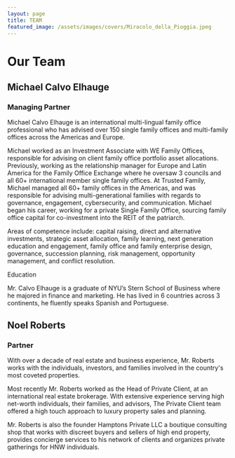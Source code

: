 ```yaml
---
layout: page
title: TEAM
featured_image: /assets/images/covers/Miracolo_della_Pioggia.jpeg
---
```


# Our Team

<!-- <div class="alignleft">
	<img src="/assets/images/people.jpeg" alt="left" style="width:200px;">
</div> -->
## Michael Calvo Elhauge
### Managing Partner

Michael Calvo Elhauge is an international multi-lingual family office professional who has advised over 150 single family offices and multi-family offices across the Americas and Europe.   

Michael worked as an Investment Associate with WE Family Offices, responsible for advising on client family office portfolio asset allocations.  Previously, working as the relationship manager for Europe and Latin America for the Family Office Exchange where he oversaw 3 councils and all 60+ international member single family offices. At Trusted Family, Michael managed all 60+ family offices in the Americas, and was responsible for advising multi-generational families with regards to governance, engagement, cybersecurity, and communication. Michael began his career, working for a private Single Family Office, sourcing family office capital for co-investment into the REIT of the patriarch. 

Areas of competence include: capital raising, direct and alternative investments, strategic asset allocation, family learning, next generation education and engagement, family office and family enterprise design, governance, succession planning, risk management, opportunity management, and conflict resolution.

Education

Mr. Calvo Elhauge is a graduate of NYU’s Stern School of Business where he majored in finance and marketing. He has lived in 6 countries across 3 continents, he fluently speaks Spanish and Portuguese. 


<!-- <div class="alignleft">
	<img src="/assets/images/people.jpeg" alt="left" style="width:200px;">
</div> -->
## Noel Roberts
### Partner

With over a decade of real estate and business experience, Mr. Roberts works with the individuals, investors, and families involved in the country's most coveted properties.
 
Most recently Mr. Roberts worked as the Head of Private Client, at an international real estate brokerage. With extensive experience serving high net-worth individuals, their families, and advisors, The Private Client team offered a high touch approach to luxury property sales and planning. 
 
Mr. Roberts is also the founder Hamptons Private LLC a boutique consulting shop that works with discreet buyers and sellers of high end property, provides concierge services to his network of clients and organizes private gatherings for HNW individuals.

